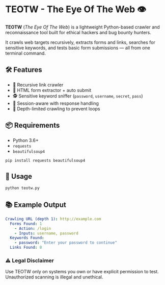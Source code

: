 # TEOTW - The Eye Of The Web 👁️

**TEOTW** (*The Eye Of The Web*) is a lightweight Python-based crawler and reconnaissance tool built for ethical hackers and bug bounty hunters.

It crawls web targets recursively, extracts forms and links, searches for sensitive keywords, and tests basic form submissions — all from one terminal command.

## 🛠️ Features

- 🔗 Recursive link crawler
- 📝 HTML form extractor + auto submit
- 🕵️ Sensitive keyword sniffer (`password`, `username`, `secret`, `pass`)
- 📶 Session-aware with response handling
- 🧠 Depth-limited crawling to prevent loops

## 📦 Requirements

- Python 3.6+
- `requests`
- `beautifulsoup4`

```bash
pip install requests beautifulsoup4
```
## 🚀 Usage
```bash
python teotw.py
```

## 📚 Example Output
```yaml
Crawling URL (depth 1): http://example.com
  Forms Found: 1
    - Action: /login
    - Inputs: username, password
  Keywords Found:
    - password: "Enter your password to continue"
  Links Found: 8
```

### ⚠️ Legal Disclaimer
Use TEOTW only on systems you own or have explicit permission to test. Unauthorized scanning is illegal and unethical.

